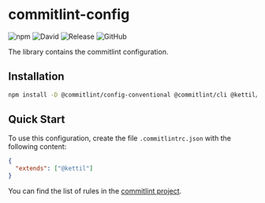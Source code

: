 # commitlint-config

![npm](https://img.shields.io/npm/v/@kettil/commitlint-config)
![David](https://img.shields.io/david/kettil/commitlint-config)
![Release](https://github.com/kettil/commitlint-config/workflows/Release/badge.svg)
![GitHub](https://img.shields.io/github/license/kettil/commitlint-config)

The library contains the commitlint configuration.

## Installation

```bash
npm install -D @commitlint/config-conventional @commitlint/cli @kettil/commitlint-config
```

## Quick Start

To use this configuration, create the file `.commitlintrc.json` with the following content:

```json
{
  "extends": ["@kettil"]
}
```

You can find the list of rules in the [commitlint project](https://github.com/conventional-changelog/commitlint/blob/master/docs/reference-rules.md).
